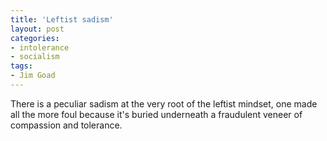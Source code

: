 ```yaml
---
title: 'Leftist sadism'
layout: post
categories:
- intolerance
- socialism
tags:
- Jim Goad
---
```


There is a peculiar sadism at the very root of the leftist mindset, one made all the more foul because it's buried underneath a fraudulent veneer of compassion and tolerance.